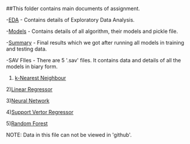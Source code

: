 ##This folder contains main documents of assignment.

-[EDA](https://github.com/NortheasternUniversityADS/Assignment-3/blob/master/Main%20Assignment/EDA.ipynb) - Contains details of Exploratory Data Analysis.


-[Models](https://github.com/NortheasternUniversityADS/Assignment-3/blob/master/Main%20Assignment/Models.ipynb) - Contains details of all algorithm, their models and pickle file.

-[Summary](https://github.com/NortheasternUniversityADS/Assignment-3/blob/master/Main%20Assignment/Summarry.csv) - Final results which we got after running all models in training and testing data.


-SAV FIles - There are 5 '.sav' files. It contains data and details of all the models in biary form.

1) [k-Nearest Neighbour](https://github.com/NortheasternUniversityADS/Assignment-3/blob/master/Main%20Assignment/KNN_model.sav)

2)[Linear Regressor](https://github.com/NortheasternUniversityADS/Assignment-3/blob/master/Main%20Assignment/Linear_model.sav)

3)[Neural Network](https://github.com/NortheasternUniversityADS/Assignment-3/blob/master/Main%20Assignment/NN_model.sav)

4)[Support Vertor Regressor](https://github.com/NortheasternUniversityADS/Assignment-3/blob/master/Main%20Assignment/SVR_model.sav)

5)[Random Forest](https://github.com/NortheasternUniversityADS/Assignment-3/blob/master/Main%20Assignment/RF_model.sav)

NOTE: Data in this file can not be viewed in 'github'.
